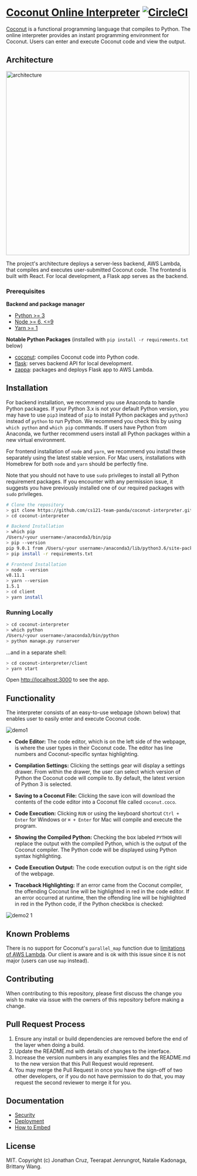 # [Coconut Online Interpreter][interpreter-url] [![CircleCI][circleci-image]][circleci-url]

[circleci-image]: https://circleci.com/gh/cs121-team-panda/coconut-interpreter.svg?style=shield
[circleci-url]: https://circleci.com/gh/cs121-team-panda/coconut-interpreter
[interpreter-url]: https://cs121-team-panda.github.io/coconut-interpreter

[Coconut](http://coconut-lang.org/) is a functional programming language that compiles to Python. The online interpreter provides an instant programming environment for Coconut. Users can enter and execute Coconut code and view the output.

## Architecture 
<img width="500" alt="architecture" src="https://user-images.githubusercontent.com/35832643/38783767-b5ef5236-40bb-11e8-91b4-e1d5bdc0aa18.png">

The project's architecture deploys a server-less backend, AWS Lambda, that compiles and executes user-submitted Coconut code. The frontend is built with React. For local development, a Flask app serves as the backend.

### Prerequisites
__Backend and package manager__
* [Python >= 3](https://www.python.org)
* [Node >= 6, <=9](https://nodejs.org)
* [Yarn >= 1](https://yarnpkg.com/en/docs/install)

__Notable Python Packages__ (installed with `pip install -r requirements.txt` below)
* [coconut](https://pypi.org/project/coconut): compiles Coconut code into Python code.
* [flask](https://pypi.org/project/Flask): serves backend API for local development.
* [zappa](https://pypi.org/project/zappa): packages and deploys Flask app to AWS Lambda.

## Installation
For backend installation, we recommend you use Anaconda to handle Python packages. If your Python 3.x is not your default Python version, you may have to use `pip3` instead of `pip` to install Python packages and `python3` instead of `python` to run Python. We recommend you check this by using `which python` and `which pip` commands. If users have Python from Anaconda, we further recommend users install all Python packages within a new virtual environment.

For frontend installation of `node` and `yarn`, we recommend you install these separately using the latest stable version. For Mac users, installations with Homebrew for both `node` and `yarn` should be perfectly fine.

Note that you should not have to use `sudo` privileges to install all Python requirement packages. If you encounter with any permission issue, it suggests you have previously installed one of our required packages with `sudo` privileges. 

```bash
# Clone the repository
> git clone https://github.com/cs121-team-panda/coconut-interpreter.git
> cd coconut-interpreter

# Backend Installation
> which pip
/Users/<your username>/anaconda3/bin/pip
> pip --version
pip 9.0.1 from /Users/<your username>/anaconda3/lib/python3.6/site-packages (python 3.6)
> pip install -r requirements.txt

# Frontend Installation
> node --version
v8.11.1
> yarn --version
1.5.1
> cd client
> yarn install
```

### Running Locally
```bash
> cd coconut-interpreter
> which python
/Users/<your username>/anaconda3/bin/python
> python manage.py runserver 
```
...and in a separate shell:
```bash
> cd coconut-interpreter/client
> yarn start
```
Open [http://localhost:3000](http://localhost:3000) to see the app.

## Functionality

The interpreter consists of an easy-to-use webpage (shown below) that enables user to easily enter and execute Coconut code. 

![demo1](https://user-images.githubusercontent.com/35832643/39089307-f309052e-4578-11e8-8be7-7d1c01902a65.gif)

* **Code Editor:** The code editor, which is on the left side of the webpage, is where the user types in their Coconut code. The editor has line numbers and Coconut-specific syntax highlighting.

* **Compilation Settings:** Clicking the settings gear will display a settings drawer. From within the drawer, the user can select which version of Python the Coconut code will compile to. By default, the latest version of Python 3 is selected. 

* **Saving to a Coconut File:** Clicking the save icon will download the contents of the code editor into a Coconut file called ```coconut.coco```.

* **Code Execution:** Clicking `RUN` or using the keyboard shortcut `Ctrl + Enter` for Windows or `⌘ + Enter` for Mac will compile and execute the program.

* **Showing the Compiled Python:** Checking the box labeled `PYTHON` will replace the output with the compiled Python, which is the output of the Coconut compiler. The Python code will be displayed using Python syntax highlighting.

* **Code Execution Output:** The code execution output is on the right side of the webpage. 

* **Traceback Highlighting:** If an error came from the Coconut compiler, the offending Coconut line will be highlighted in red in the code editor. If an error occurred at runtime, then the offending line will be highlighted in red in the Python code, if the Python checkbox is checked:

![demo2 1](https://user-images.githubusercontent.com/35832643/39089360-592b40be-457a-11e8-840c-dca79ba37a02.gif)

## Known Problems
There is no support for Coconut's `parallel_map` function due to [limitations of AWS Lambda](https://forums.aws.amazon.com/thread.jspa?threadID=219962). Our client is aware and is ok with this issue since it is not major (users can use `map` instead).

## Contributing

When contributing to this repository, please first discuss the change you wish to make via issue with the owners of this repository before making a change.

## Pull Request Process

1. Ensure any install or build dependencies are removed before the end of the layer when doing a build.
2. Update the README.md with details of changes to the interface.
3. Increase the version numbers in any examples files and the README.md to the new version that this Pull Request would represent.
4. You may merge the Pull Request in once you have the sign-off of two other developers, or if you do not have permission to do that, you may request the second reviewer to merge it for you.

## Documentation
* [Security](https://github.com/cs121-team-panda/coconut-interpreter/blob/master/docs/Security.md)
* [Deployment](https://github.com/cs121-team-panda/coconut-interpreter/blob/master/docs/Deploy.md)
* [How to Embed](https://github.com/cs121-team-panda/coconut-interpreter/blob/master/docs/Embed.md)

## License
MIT. Copyright (c) Jonathan Cruz, Teerapat Jenrungrot, Natalie Kadonaga, Brittany Wang.

